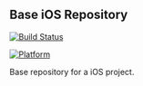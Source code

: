 ## Base iOS Repository

[![Build Status](https://travis-ci.org/rmaqueda/Base_iOS_Repository.svg?branch=master)](https://travis-ci.org/rmaqueda/Base_iOS_Repository)

[![Platform](https://img.shields.io/badge/platform-ios-brightgreen.svg)](https://github.com/rmaqueda/Base_iOS_Repository)

Base repository for a iOS project.
